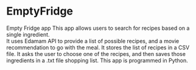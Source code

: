 # EmptyFridge
Empty Fridge app
This app allows users to search for recipes based on a single ingredient.  
It uses Edamam API to provide a list of possible recipes, and a movie recommendation to go with the meal.
It stores the list of recipes in a CSV file.
It asks the user to choose one of the recipes, and then saves those ingredients in a .txt file shopping list.
This app is programmed in Python.
